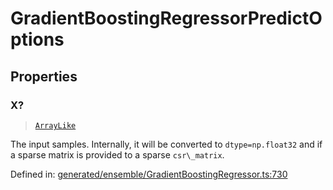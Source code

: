 # GradientBoostingRegressorPredictOptions

## Properties

### X?

> [`ArrayLike`](../types/ArrayLike.md)

The input samples. Internally, it will be converted to `dtype=np.float32` and if a sparse matrix is provided to a sparse `csr\_matrix`.

Defined in:  [generated/ensemble/GradientBoostingRegressor.ts:730](https://github.com/transitive-bullshit/scikit-learn-ts/blob/92ab806/packages/sklearn/src/generated/ensemble/GradientBoostingRegressor.ts#L730)
